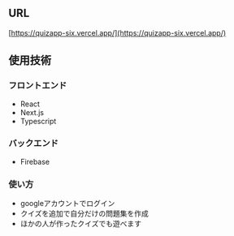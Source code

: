 ## URL

[https://quizapp-six.vercel.app/](https://quizapp-six.vercel.app/) 

## 使用技術

### フロントエンド
- React
- Next.js
- Typescript

### バックエンド
- Firebase

### 使い方
- googleアカウントでログイン
- クイズを追加で自分だけの問題集を作成
- ほかの人が作ったクイズでも遊べます
